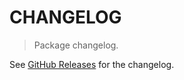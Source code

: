 # CHANGELOG

> Package changelog.

See [GitHub Releases](https://github.com/stdlib-js/blas-ext-base-snansum/releases) for the changelog.